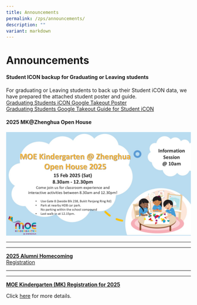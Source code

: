 ```yaml
---
title: Announcements
permalink: /zps/announcements/
description: ""
variant: markdown
---
```

**Announcements**
=================

#### **Student ICON backup for Graduating or Leaving students**<br>
For graduating or Leaving students to back up their Student iCON data, we have prepared the attached student poster and guide.<br>
[Graduating Students iCON Google Takeout Poster](/files/Announcements/For_Graduating_Students_iCON_Google_Takeout_E_Poster__2025_.pdf)<br>
[Graduating Students Google Takeout Guide for Student iCON](/files/Announcements/For_Graduating_Students_Google_Takeout_Guide_for_Student_iCON__2025_.pdf)




#### **2025 MK@Zhenghua Open House**
![](/images/MK%20Photos/mk_2025_open_house.jpg)

***

***

[**2025 Alumni Homecoming**](/files/2023%20alumni%20teachers’%20day%20invite.pdf)<br>
[Registration](https://forms.moe.edu.sg/forms/Jq25ro)

***

* * *

[**MOE Kindergarten (MK) Registration for 2025**](https://zhenghuapri.moe.edu.sg/zps/announcements#)

Click&nbsp;<a href="/zps/announcements/moe-kindergarten-mk-registration-for-2023/" target="_blank">here</a>&nbsp;for more details.